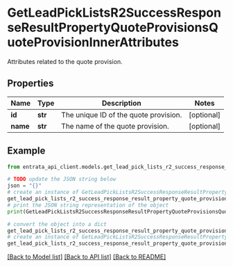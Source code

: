# GetLeadPickListsR2SuccessResponseResultPropertyQuoteProvisionsQuoteProvisionInnerAttributes

Attributes related to the quote provision.

## Properties

Name | Type | Description | Notes
------------ | ------------- | ------------- | -------------
**id** | **str** | The unique ID of the quote provision. | [optional] 
**name** | **str** | The name of the quote provision. | [optional] 

## Example

```python
from entrata_api_client.models.get_lead_pick_lists_r2_success_response_result_property_quote_provisions_quote_provision_inner_attributes import GetLeadPickListsR2SuccessResponseResultPropertyQuoteProvisionsQuoteProvisionInnerAttributes

# TODO update the JSON string below
json = "{}"
# create an instance of GetLeadPickListsR2SuccessResponseResultPropertyQuoteProvisionsQuoteProvisionInnerAttributes from a JSON string
get_lead_pick_lists_r2_success_response_result_property_quote_provisions_quote_provision_inner_attributes_instance = GetLeadPickListsR2SuccessResponseResultPropertyQuoteProvisionsQuoteProvisionInnerAttributes.from_json(json)
# print the JSON string representation of the object
print(GetLeadPickListsR2SuccessResponseResultPropertyQuoteProvisionsQuoteProvisionInnerAttributes.to_json())

# convert the object into a dict
get_lead_pick_lists_r2_success_response_result_property_quote_provisions_quote_provision_inner_attributes_dict = get_lead_pick_lists_r2_success_response_result_property_quote_provisions_quote_provision_inner_attributes_instance.to_dict()
# create an instance of GetLeadPickListsR2SuccessResponseResultPropertyQuoteProvisionsQuoteProvisionInnerAttributes from a dict
get_lead_pick_lists_r2_success_response_result_property_quote_provisions_quote_provision_inner_attributes_from_dict = GetLeadPickListsR2SuccessResponseResultPropertyQuoteProvisionsQuoteProvisionInnerAttributes.from_dict(get_lead_pick_lists_r2_success_response_result_property_quote_provisions_quote_provision_inner_attributes_dict)
```
[[Back to Model list]](../README.md#documentation-for-models) [[Back to API list]](../README.md#documentation-for-api-endpoints) [[Back to README]](../README.md)


